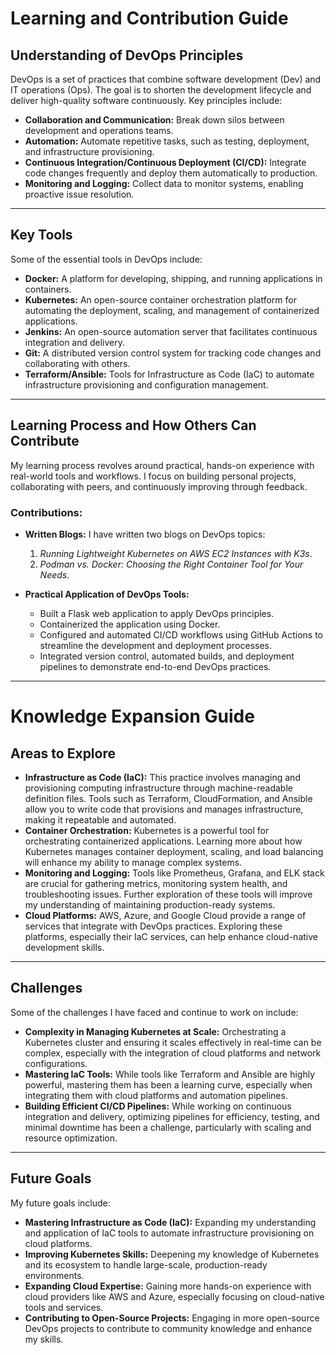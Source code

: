 # Learning and Contribution Guide

## Understanding of DevOps Principles
DevOps is a set of practices that combine software development (Dev) and IT operations (Ops). The goal is to shorten the development lifecycle and deliver high-quality software continuously. Key principles include:

- **Collaboration and Communication:** Break down silos between development and operations teams.
- **Automation:** Automate repetitive tasks, such as testing, deployment, and infrastructure provisioning.
- **Continuous Integration/Continuous Deployment (CI/CD):** Integrate code changes frequently and deploy them automatically to production.
- **Monitoring and Logging:** Collect data to monitor systems, enabling proactive issue resolution.

---

## Key Tools
Some of the essential tools in DevOps include:

- **Docker:** A platform for developing, shipping, and running applications in containers.
- **Kubernetes:** An open-source container orchestration platform for automating the deployment, scaling, and management of containerized applications.
- **Jenkins:** An open-source automation server that facilitates continuous integration and delivery.
- **Git:** A distributed version control system for tracking code changes and collaborating with others.
- **Terraform/Ansible:** Tools for Infrastructure as Code (IaC) to automate infrastructure provisioning and configuration management.

---

## Learning Process and How Others Can Contribute
My learning process revolves around practical, hands-on experience with real-world tools and workflows. I focus on building personal projects, collaborating with peers, and continuously improving through feedback.

### Contributions:
- **Written Blogs:** I have written two blogs on DevOps topics:
  1. *Running Lightweight Kubernetes on AWS EC2 Instances with K3s*.
  2. *Podman vs. Docker: Choosing the Right Container Tool for Your Needs*.
  
- **Practical Application of DevOps Tools:**
  - Built a Flask web application to apply DevOps principles.
  - Containerized the application using Docker.
  - Configured and automated CI/CD workflows using GitHub Actions to streamline the development and deployment processes.
  - Integrated version control, automated builds, and deployment pipelines to demonstrate end-to-end DevOps practices.

---

# Knowledge Expansion Guide

## Areas to Explore

- **Infrastructure as Code (IaC):** This practice involves managing and provisioning computing infrastructure through machine-readable definition files. Tools such as Terraform, CloudFormation, and Ansible allow you to write code that provisions and manages infrastructure, making it repeatable and automated.
- **Container Orchestration:** Kubernetes is a powerful tool for orchestrating containerized applications. Learning more about how Kubernetes manages container deployment, scaling, and load balancing will enhance my ability to manage complex systems.
- **Monitoring and Logging:** Tools like Prometheus, Grafana, and ELK stack are crucial for gathering metrics, monitoring system health, and troubleshooting issues. Further exploration of these tools will improve my understanding of maintaining production-ready systems.
- **Cloud Platforms:** AWS, Azure, and Google Cloud provide a range of services that integrate with DevOps practices. Exploring these platforms, especially their IaC services, can help enhance cloud-native development skills.

---

## Challenges
Some of the challenges I have faced and continue to work on include:

- **Complexity in Managing Kubernetes at Scale:** Orchestrating a Kubernetes cluster and ensuring it scales effectively in real-time can be complex, especially with the integration of cloud platforms and network configurations.
- **Mastering IaC Tools:** While tools like Terraform and Ansible are highly powerful, mastering them has been a learning curve, especially when integrating them with cloud platforms and automation pipelines.
- **Building Efficient CI/CD Pipelines:** While working on continuous integration and delivery, optimizing pipelines for efficiency, testing, and minimal downtime has been a challenge, particularly with scaling and resource optimization.

---

## Future Goals
My future goals include:

- **Mastering Infrastructure as Code (IaC):** Expanding my understanding and application of IaC tools to automate infrastructure provisioning on cloud platforms.
- **Improving Kubernetes Skills:** Deepening my knowledge of Kubernetes and its ecosystem to handle large-scale, production-ready environments.
- **Expanding Cloud Expertise:** Gaining more hands-on experience with cloud providers like AWS and Azure, especially focusing on cloud-native tools and services.
- **Contributing to Open-Source Projects:** Engaging in more open-source DevOps projects to contribute to community knowledge and enhance my skills.
